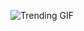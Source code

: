 ![Trending GIF](https://media0.giphy.com/media/v1.Y2lkPThiYjIxNzcyYXBveW13eHgya3NyY2Q0MmNkeW42aTgzcG84eXk3OWwxZnl2ODBrMCZlcD12MV9naWZzX3NlYXJjaCZjdD1n/2jMtpIi8mhE8ctiMtK/giphy.gif)

